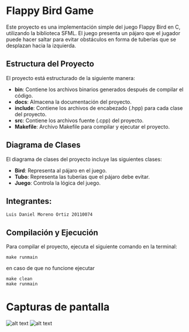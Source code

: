 # Flappy Bird Game

Este proyecto es una implementación simple del juego Flappy Bird en C, utilizando la biblioteca SFML. El juego presenta un pájaro que el jugador puede hacer saltar para evitar obstáculos en forma de tuberías que se desplazan hacia la izquierda.

## Estructura del Proyecto

El proyecto está estructurado de la siguiente manera:

- **bin**: Contiene los archivos binarios generados después de compilar el código.
- **docs**: Almacena la documentación del proyecto.
- **include**: Contiene los archivos de encabezado (.hpp) para cada clase del proyecto.
- **src**: Contiene los archivos fuente (.cpp) del proyecto.
- **Makefile**: Archivo Makefile para compilar y ejecutar el proyecto.

## Diagrama de Clases

El diagrama de clases del proyecto incluye las siguientes clases:

- **Bird**: Representa al pájaro en el juego.
- **Tubo**: Representa las tuberías que el pájaro debe evitar.
- **Juego**: Controla la lógica del juego.

## Integrantes:

    Luis Daniel Moreno Ortiz 20110074
   

## Compilación y Ejecución

Para compilar el proyecto, ejecuta el siguiente comando en la terminal:

    make runmain

en caso de que no funcione ejecutar

    make clean 
    make runmain


# Capturas de pantalla 
![alt text](image-1.png)
![alt text](image.png)
